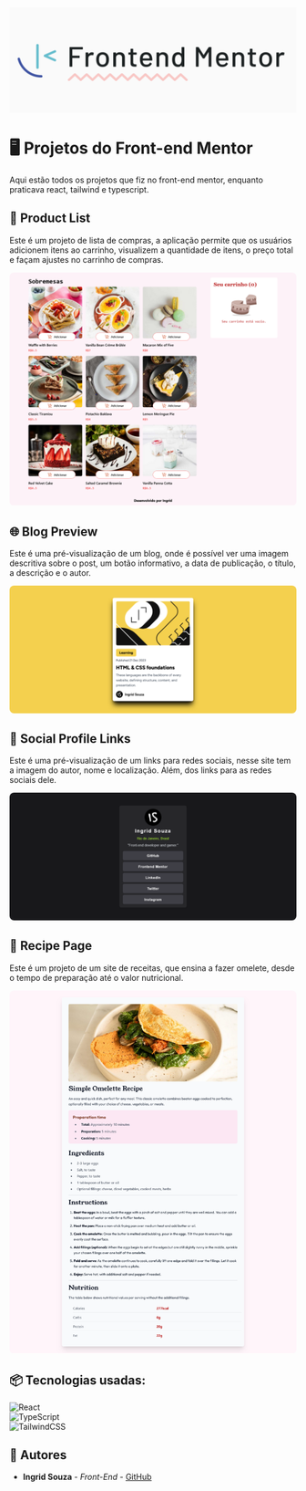 ![Logo do projeto](images/frontend.png)
# 🖥️ Projetos do Front-end Mentor
Aqui estão todos os projetos que fiz no front-end mentor, enquanto praticava react, tailwind e typescript.

## 🛒 Product List
Este é um projeto de lista de compras, a aplicação permite que os usuários adicionem itens ao carrinho, visualizem a quantidade de itens, o preço total e façam ajustes no carrinho de compras.

<img style="border-radius: 8px;" src="images/Lista-de-compras.png" alt="preview de site de compras">

## 🌐 Blog Preview
Este é uma pré-visualização de um blog, onde é possível ver uma imagem descritiva sobre o post, um botão informativo, a data de publicação, o título, a descrição e o autor.

<img style="border-radius: 8px;" src="images/Blog-Preview.png" alt="preview de um blog"/>

## 📱 Social Profile Links
Este é uma pré-visualização de um links para redes sociais, nesse site tem a imagem do autor, nome e localização. Além, dos links para as redes sociais dele.

<img style="border-radius: 8px;" src="images/Profile-Link.png" alt="preview de um blog"/>

## 🍳 Recipe Page
Este é um projeto de um site de receitas, que ensina a fazer omelete, desde o tempo de preparação até o valor nutricional.

<img style="border-radius: 8px;" src="images/Recipe-Page.png" alt="preview de um site de receitas"/>

## 📦 Tecnologias usadas:
![React](https://img.shields.io/badge/react-%2320232a.svg?style=for-the-badge&logo=react&logoColor=%2361DAFB)<br>
![TypeScript](https://img.shields.io/badge/typescript-%23007ACC.svg?style=for-the-badge&logo=typescript&logoColor=white)<br>
![TailwindCSS](https://img.shields.io/badge/tailwindcss-%2338B2AC.svg?style=for-the-badge&logo=tailwind-css&logoColor=white)

## 👷 Autores

* **Ingrid Souza** - *Front-End* - [GitHub](https://github.com/IngridsSilveira)
